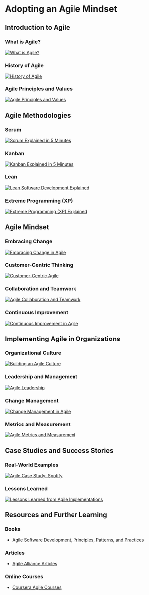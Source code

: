 # Adopting an Agile Mindset

## Introduction to Agile

### What is Agile?
[![What is Agile?](https://img.youtube.com/vi/Z7J9F2Z5Qjw/0.jpg)](https://www.youtube.com/watch?v=Z7J9F2Z5Qjw)

### History of Agile
[![History of Agile](https://img.youtube.com/vi/45D2qI7nA7c/0.jpg)](https://www.youtube.com/watch?v=45D2qI7nA7c)

### Agile Principles and Values
[![Agile Principles and Values](https://img.youtube.com/vi/ZuF55k_0e5Q/0.jpg)](https://www.youtube.com/watch?v=ZuF55k_0e5Q)

## Agile Methodologies

### Scrum
[![Scrum Explained in 5 Minutes](https://img.youtube.com/vi/45D2qI7nA7c/0.jpg)](https://www.youtube.com/watch?v=45D2qI7nA7c)

### Kanban
[![Kanban Explained in 5 Minutes](https://img.youtube.com/vi/45D2qI7nA7c/0.jpg)](https://www.youtube.com/watch?v=45D2qI7nA7c)

### Lean
[![Lean Software Development Explained](https://img.youtube.com/vi/45D2qI7nA7c/0.jpg)](https://www.youtube.com/watch?v=45D2qI7nA7c)

### Extreme Programming (XP)
[![Extreme Programming (XP) Explained](https://img.youtube.com/vi/45D2qI7nA7c/0.jpg)](https://www.youtube.com/watch?v=45D2qI7nA7c)

## Agile Mindset

### Embracing Change
[![Embracing Change in Agile](https://img.youtube.com/vi/45D2qI7nA7c/0.jpg)](https://www.youtube.com/watch?v=45D2qI7nA7c)

### Customer-Centric Thinking
[![Customer-Centric Agile](https://img.youtube.com/vi/45D2qI7nA7c/0.jpg)](https://www.youtube.com/watch?v=45D2qI7nA7c)

### Collaboration and Teamwork
[![Agile Collaboration and Teamwork](https://img.youtube.com/vi/45D2qI7nA7c/0.jpg)](https://www.youtube.com/watch?v=45D2qI7nA7c)

### Continuous Improvement
[![Continuous Improvement in Agile](https://img.youtube.com/vi/45D2qI7nA7c/0.jpg)](https://www.youtube.com/watch?v=45D2qI7nA7c)

## Implementing Agile in Organizations

### Organizational Culture
[![Building an Agile Culture](https://img.youtube.com/vi/45D2qI7nA7c/0.jpg)](https://www.youtube.com/watch?v=45D2qI7nA7c)

### Leadership and Management
[![Agile Leadership](https://img.youtube.com/vi/45D2qI7nA7c/0.jpg)](https://www.youtube.com/watch?v=45D2qI7nA7c)

### Change Management
[![Change Management in Agile](https://img.youtube.com/vi/45D2qI7nA7c/0.jpg)](https://www.youtube.com/watch?v=45D2qI7nA7c)

### Metrics and Measurement
[![Agile Metrics and Measurement](https://img.youtube.com/vi/45D2qI7nA7c/0.jpg)](https://www.youtube.com/watch?v=45D2qI7nA7c)

## Case Studies and Success Stories

### Real-World Examples
[![Agile Case Study: Spotify](https://img.youtube.com/vi/45D2qI7nA7c/0.jpg)](https://www.youtube.com/watch?v=45D2qI7nA7c)

### Lessons Learned
[![Lessons Learned from Agile Implementations](https://img.youtube.com/vi/45D2qI7nA7c/0.jpg)](https://www.youtube.com/watch?v=45D2qI7nA7c)

## Resources and Further Learning

### Books
- [Agile Software Development, Principles, Patterns, and Practices](https://www.amazon.com/Agile-Software-Development-Principles-Patterns-Practices/dp/0135974445)

### Articles
- [Agile Alliance Articles](https://www.agilealliance.org/)

### Online Courses
- [Coursera Agile Courses](https://www.coursera.org/courses?query=agile)


